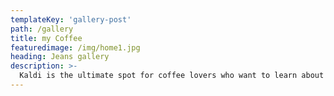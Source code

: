 ```yaml
---
templateKey: 'gallery-post'
path: /gallery
title: my Coffee
featuredimage: /img/home1.jpg
heading: Jeans gallery 
description: >-
  Kaldi is the ultimate spot for coffee lovers who want to learn about 
---
```


